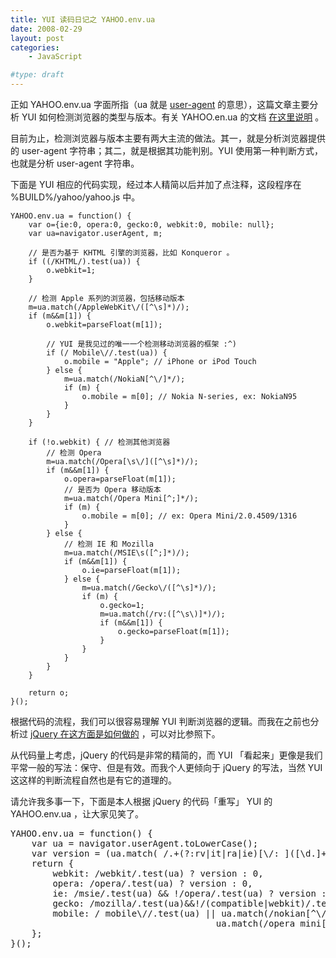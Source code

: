 ```yaml
---
title: YUI 读码日记之 YAHOO.env.ua
date: 2008-02-29
layout: post
categories:
    - JavaScript

#type: draft
---
```


正如 YAHOO.env.ua 字面所指（ua 就是  [user-agent]({{site.urls}}/posts/437/)  的意思），这篇文章主要分析 YUI 如何检测浏览器的类型与版本。有关 YAHOO.en.ua 的文档 [在这里说明](http://developer.yahoo.com/yui/docs/YAHOO.env.ua.html) 。

目前为止，检测浏览器与版本主要有两大主流的做法。其一，就是分析浏览器提供的 user-agent 字符串；其二，就是根据其功能判别。YUI 使用第一种判断方式，也就是分析 user-agent 字符串。

下面是 YUI 相应的代码实现，经过本人精简以后并加了点注释，这段程序在 %BUILD%/yahoo/yahoo.js 中。

```
YAHOO.env.ua = function() {
    var o={ie:0, opera:0, gecko:0, webkit:0, mobile: null};
    var ua=navigator.userAgent, m;

    // 是否为基于 KHTML 引擎的浏览器，比如 Konqueror 。
    if ((/KHTML/).test(ua)) {
        o.webkit=1;
    }

    // 检测 Apple 系列的浏览器，包括移动版本
    m=ua.match(/AppleWebKit\/([^\s]*)/);
    if (m&&m[1]) {
        o.webkit=parseFloat(m[1]);

        // YUI 是我见过的唯一一个检测移动浏览器的框架 :^)
        if (/ Mobile\//.test(ua)) {
            o.mobile = "Apple"; // iPhone or iPod Touch
        } else {
            m=ua.match(/NokiaN[^\/]*/);
            if (m) {
                o.mobile = m[0]; // Nokia N-series, ex: NokiaN95
            }
        }
    }

    if (!o.webkit) { // 检测其他浏览器
        // 检测 Opera
        m=ua.match(/Opera[\s\/]([^\s]*)/);
        if (m&&m[1]) {
            o.opera=parseFloat(m[1]);
            // 是否为 Opera 移动版本
            m=ua.match(/Opera Mini[^;]*/);
            if (m) {
                o.mobile = m[0]; // ex: Opera Mini/2.0.4509/1316
            }
        } else {
            // 检测 IE 和 Mozilla
            m=ua.match(/MSIE\s([^;]*)/);
            if (m&&m[1]) {
                o.ie=parseFloat(m[1]);
            } else {
                m=ua.match(/Gecko\/([^\s]*)/);
                if (m) {
                    o.gecko=1;
                    m=ua.match(/rv:([^\s\)]*)/);
                    if (m&&m[1]) {
                        o.gecko=parseFloat(m[1]);
                    }
                }
            }
        }
    }
    
    return o;
}();
```

根据代码的流程，我们可以很容易理解 YUI 判断浏览器的逻辑。而我在之前也分析过  [jQuery 在这方面是如何做的]({{site.urls}}/posts/696/) ，可以对比参照下。

从代码量上考虑，jQuery 的代码是非常的精简的，而 YUI 「看起来」更像是我们平常一般的写法：保守、但是有效。而我个人更倾向于 jQuery 的写法，当然 YUI 这这样的判断流程自然也是有它的道理的。

请允许我多事一下，下面是本人根据 jQuery 的代码「重写」 YUI 的 YAHOO.env.ua ，让大家见笑了。

<pre>YAHOO.env.ua = function() {
    var ua = navigator.userAgent.toLowerCase();
    var version = (ua.match( /.+(?:rv|it|ra|ie)[\/: ]([\d.]+)/ ) || [])[1];
    return {
        webkit: /webkit/.test(ua) ? version : 0,
        opera: /opera/.test(ua) ? version : 0,
        ie: /msie/.test(ua) && !/opera/.test(ua) ? version : 0,
        gecko: /mozilla/.test(ua)&&!/(compatible|webkit)/.test(ua) ? version : 0,
        mobile: / mobile\//.test(ua) || ua.match(/nokian[^\/]*/) || 
                                       ua.match(/opera mini[^;]*/) ? version : 0
    };
}();</pre>
